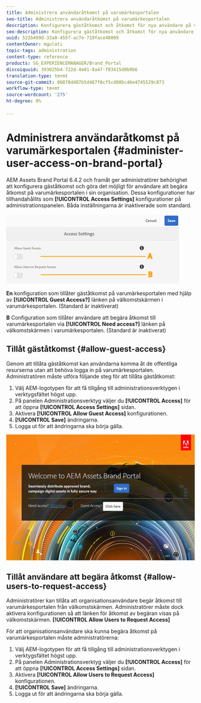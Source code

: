 ```yaml
---
title: Administrera användaråtkomst på varumärkesportalen
seo-title: Administrera användaråtkomst på varumärkesportalen
description: Konfigurera gäståtkomst och åtkomst för nya användare på varumärkesportalen.
seo-description: Konfigurera gäståtkomst och åtkomst för nya användare på varumärkesportalen.
uuid: 522b499d-33a0-455f-ac7e-719face48009
contentOwner: mgulati
topic-tags: administration
content-type: reference
products: SG_EXPERIENCEMANAGER/Brand_Portal
discoiquuid: 393025b4-722d-4e81-8a47-f83415d0b9b6
translation-type: tm+mt
source-git-commit: 86078dd07b5d487f8cf5cd08bc46e4745529c873
workflow-type: tm+mt
source-wordcount: '275'
ht-degree: 0%

---
```



# Administrera användaråtkomst på varumärkesportalen {#administer-user-access-on-brand-portal}

AEM Assets Brand Portal 6.4.2 och framåt ger administratörer behörighet att konfigurera gäståtkomst och göra det möjligt för användare att begära åtkomst på varumärkesportalen i sin organisation. Dessa konfigurationer har tillhandahållits som **[!UICONTROL Access Settings]** konfigurationer på administrationspanelen. Båda inställningarna är inaktiverade som standard.

![](assets/access-configs.png)

**En** konfiguration som tillåter gäståtkomst på varumärkesportalen med hjälp av **[!UICONTROL Guest Access?]** länken på välkomstskärmen i varumärkesportalen. (Standard är inaktiverat)

**B** Configuration som tillåter användare att begära åtkomst till varumärkesportalen via **[!UICONTROL Need access?]** länken på välkomstskärmen i varumärkesportalen. (Standard är inaktiverat)

## Tillåt gäståtkomst {#allow-guest-access}

Genom att tillåta gäståtkomst kan användarna komma åt de offentliga resurserna utan att behöva logga in på varumärkesportalen.
Administratören måste utföra följande steg för att tillåta gäståtkomst:

1. Välj AEM-logotypen för att få tillgång till administrationsverktygen i verktygsfältet högst upp.
1. På panelen Administrationsverktyg väljer du **[!UICONTROL Access]** för att öppna **[!UICONTROL Access Settings]** sidan.
1. Aktivera **[!UICONTROL Allow Guest Access]** konfigurationen.
1. **[!UICONTROL Save]** ändringarna.
1. Logga ut för att ändringarna ska börja gälla.

![](assets/bp-welcome-screen.png)

## Tillåt användare att begära åtkomst {#allow-users-to-request-access}

Administratörer kan tillåta att organisationsanvändare begär åtkomst till varumärkesportalen från välkomstskärmen. Administratörer måste dock aktivera konfigurationen så att länken för åtkomst av begäran visas på välkomstskärmen. **[!UICONTROL Allow Users to Request Access]**

För att organisationsanvändare ska kunna begära åtkomst på varumärkesportalen måste administratörerna:

1. Välj AEM-logotypen för att få tillgång till administrationsverktygen i verktygsfältet högst upp.
1. På panelen Administrationsverktyg väljer du **[!UICONTROL Access]** för att öppna **[!UICONTROL Access Settings]** sidan.
1. Aktivera **[!UICONTROL Allow Users to Request Access]** konfigurationen.
1. **[!UICONTROL Save]** ändringarna.
1. Logga ut för att ändringarna ska börja gälla.

